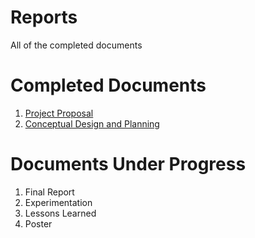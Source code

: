 # Reports 
All of the completed documents 
# Completed Documents
1. [Project Proposal](https://github.com/CarsonDPope/Active-Noise-Control-With-Wall-Transmission-Detection/blob/main/Reports/Project_ProposalV2.pdf)
2. [Conceptual Design and Planning](https://github.com/CarsonDPope/Active-Noise-Control-With-Wall-Transmission-Detection/blob/main/Reports/Conceptual_DesignV2.pdf)

# Documents Under Progress
1. Final Report
2. Experimentation
3. Lessons Learned
4. Poster
